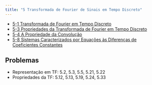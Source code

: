 ```yaml
---
title: "5 Transformada de Fourier de Sinais em Tempo Discreto"
---
```


- [5-1 Transformada de Fourier em Tempo Discreto](pub/topic/5-1%20Transformada%20de%20Fourier%20em%20Tempo%20Discreto.md)
- [5-3 Propriedades da Transformada de Fourier em Tempo Discreto](pub/topic/5-3%20Propriedades%20da%20Transformada%20de%20Fourier%20em%20Tempo%20Discreto.md)
- [5-4 A Propriedade da Convolução](pub/topic/5-4%20A%20Propriedade%20da%20Convolução.md)
- [5-8 Sistemas Caracterizados por Equações às Diferenças de Coeficientes Constantes](pub/topic/5-8%20Sistemas%20Caracterizados%20por%20Equações%20às%20Diferenças%20de%20Coeficientes%20Constantes.md)

## Problemas
- Representação em TF: 5.2, 5.3, 5.5, 5.21, 5.22
- Propriedades da TF: 5.12, 5.13, 5.19, 5.24, 5.33

